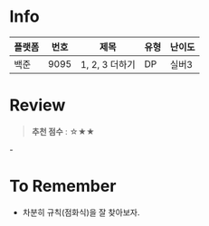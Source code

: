 # Info
|플랫폼|번호|제목|유형|난이도|
|----|----|----|----|----|
|백준|9095|1, 2, 3 더하기|DP|실버3|

# Review
> **추천 점수** : ☆★★

\-

# To Remember
- 차분히 규칙(점화식)을 잘 찾아보자.